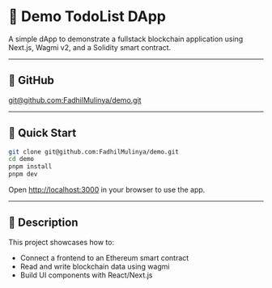
# 📝 Demo TodoList DApp

A simple dApp to demonstrate a fullstack blockchain application using Next.js, Wagmi v2, and a Solidity smart contract.

---

## 🔗 GitHub

[git@github.com:FadhilMulinya/demo.git](git@github.com:FadhilMulinya/demo.git)

---

## 🚀 Quick Start

```bash
git clone git@github.com:FadhilMulinya/demo.git
cd demo
pnpm install
pnpm dev
```

Open [http://localhost:3000](http://localhost:3000) in your browser to use the app.

---

## 📄 Description

This project showcases how to:

- Connect a frontend to an Ethereum smart contract
- Read and write blockchain data using wagmi
- Build UI components with React/Next.js
